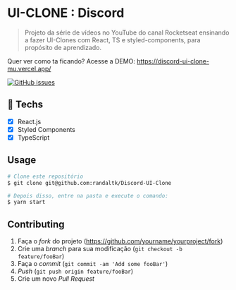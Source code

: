 # UI-CLONE : Discord 
> Projeto da  série de vídeos no YouTube do canal Rocketseat ensinando a fazer UI-Clones com React, TS e styled-components, para propósito de aprendizado.



Quer ver como ta ficando? Acesse a DEMO: https://discord-ui-clone-mu.vercel.app/

<a href="https://github.com/omariosouto/flappy-bird-devsoutinho/issues"><img alt="GitHub issues" src="https://img.shields.io/github/issues/omariosouto/flappy-bird-devsoutinho?label=Randal%20TK"></a>

## :hammer:  Techs

- [x] React.js
- [x] Styled Components
- [x] TypeScript

## Usage

```bash
# Clone este repositório
$ git clone git@github.com:randaltk/Discord-UI-Clone

# Depois disso, entre na pasta e execute o comando:
$ yarn start
```
## Contributing

1. Faça o _fork_ do projeto (<https://github.com/yourname/yourproject/fork>)
2. Crie uma _branch_ para sua modificação (`git checkout -b feature/fooBar`)
3. Faça o _commit_ (`git commit -am 'Add some fooBar'`)
4. _Push_ (`git push origin feature/fooBar`)
5. Crie um novo _Pull Request_

[npm-image]: https://img.shields.io/npm/v/datadog-metrics.svg?style=flat-square
[npm-url]: https://npmjs.org/package/datadog-metrics
[npm-downloads]: https://img.shields.io/npm/dm/datadog-metrics.svg?style=flat-square
[travis-image]: https://img.shields.io/travis/dbader/node-datadog-metrics/master.svg?style=flat-square
[travis-url]: https://travis-ci.org/dbader/node-datadog-metrics
[wiki]: https://github.com/seunome/seuprojeto/wiki
[Randaltk]:https://img.shields.io/github/issues/omariosouto/flappy-bird-devsoutinho?label=Randal%20TK
